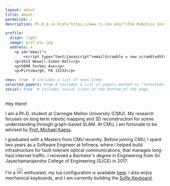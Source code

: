 ```yaml
---
layout: about
title: about
permalink: /
description: Ph.D @ <a href="https://www.ri.cmu.edu/">The Robotics Institute, CMU</a> • Be curious always 🔭

profile:
  align: right
  image: prof_pic.jpg
  address: >
    <p id="email">
        <script type="text/javascript">emailScramble = new scrambledString(document.getElementById('email'),'emailScramble', 'smsuahaekd@rmauc.ha',[4,10,6,15,1,5,3,17,2,18,12,9,14,11,19,13,16,7,8]);</script><br></p>
    <p>1613 Newell-Simon Hall</p>
    <p>5000 Forbes Ave</p>
    <p>Pittsburgh, PA 15232</p>

news: true  # includes a list of news items
selected_papers: true # includes a list of papers marked as "selected={true}"
social: true  # includes social icons at the bottom of the page
---
```

Hey there!

I am a Ph.D. student at Carnegie Mellon University (CMU).  My research focuses on long term robotic mapping and 3D reconstruction for scene understanding through graph-based SLAM. At CMU, I am fortunate to be advised by <a href="https://cs.cmu.edu/~kaess">Prof. Michael Kaess</a>.

I graduated with a Masters from CMU recently. Before joining CMU, I spent two years as a Software Engineer at Infinera, where I helped build infrastructure for fault-tolerant optical communications, that manages long-haul internet traffic. I received a Bachelor's degree in Engineering from Sri Jayachamarajendra College of Engineering (SJCE) in 2017.

I'm a <img src="{{ '/assets/img/Icon-Vim.svg' | relative_url }}" width="20"/> enthusiast, my lua configuration is available [here](https://github.com/akashsharma02/neovim-config/). I also enjoy mechanical keyboards, and I am currently building the [Sofle Keyboard](https://josefadamcik.github.io/SofleKeyboard/).
